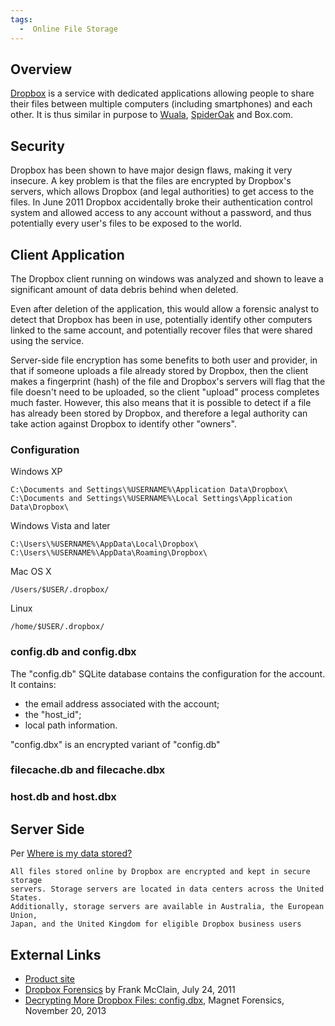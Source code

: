 ```yaml
---
tags:
  -  Online File Storage
---
```

## Overview

[Dropbox](http://www.dropbox.com) is a service with dedicated applications
allowing people to share their files between multiple computers (including
smartphones) and each other. It is thus similar in purpose to
[Wuala](wuala.md), [SpiderOak](spideroak.md) and Box.com.

## Security

Dropbox has been shown to have major design flaws, making it very
insecure. A key problem is that the files are encrypted by Dropbox's
servers, which allows Dropbox (and legal authorities) to get access to
the files. In June 2011 Dropbox accidentally broke their authentication
control system and allowed access to any account without a password, and
thus potentially every user's files to be exposed to the world.

## Client Application

The Dropbox client running on windows was analyzed and shown to leave a
significant amount of data debris behind when deleted.

Even after deletion of the application, this would allow a forensic
analyst to detect that Dropbox has been in use, potentially identify
other computers linked to the same account, and potentially recover
files that were shared using the service.

Server-side file encryption has some benefits to both user and provider,
in that if someone uploads a file already stored by Dropbox, then the
client makes a fingerprint (hash) of the file and Dropbox's servers will
flag that the file doesn't need to be uploaded, so the client "upload"
process completes much faster. However, this also means that it is
possible to detect if a file has already been stored by Dropbox, and
therefore a legal authority can take action against Dropbox to identify
other "owners".

### Configuration

Windows XP

    C:\Documents and Settings\%USERNAME%\Application Data\Dropbox\
    C:\Documents and Settings\%USERNAME%\Local Settings\Application Data\Dropbox\

Windows Vista and later

    C:\Users\%USERNAME%\AppData\Local\Dropbox\
    C:\Users\%USERNAME%\AppData\Roaming\Dropbox\

Mac OS X

    /Users/$USER/.dropbox/

Linux

    /home/$USER/.dropbox/

### config.db and config.dbx

The "config.db" SQLite database contains the configuration for the
account. It contains:

- the email address associated with the account;
- the "host_id";
- local path information.

"config.dbx" is an encrypted variant of "config.db"

### filecache.db and filecache.dbx

### host.db and host.dbx

## Server Side

Per [Where is my data stored?](https://help.dropbox.com/security/physical-location-data-storage)

```
All files stored online by Dropbox are encrypted and kept in secure storage
servers. Storage servers are located in data centers across the United States.
Additionally, storage servers are available in Australia, the European Union,
Japan, and the United Kingdom for eligible Dropbox business users
```

## External Links

- [Product site](https://www.dropbox.com/)
- [Dropbox Forensics](https://forensicfocus.com/articles/dropbox-forensics/)
  by Frank McClain, July 24, 2011
- [Decrypting More Dropbox Files: config.dbx](http://www.magnetforensics.com/decrypting-the-config-dbx-file/),
  Magnet Forensics, November 20, 2013

